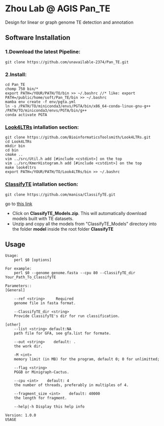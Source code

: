 # Zhou Lab @ AGIS Pan_TE 
Design for linear or graph genome TE detection and annotation

## Software Installation 

### 1.Download the latest Pipeline:

    git clone https://github.com/unavailable-2374/Pan_TE.git

### 2.Install:

    cd Pan_TE
    chomp 750 bin/*
    export PATH=/YOUR/PATH/TO/bin >> ~/.bashrc //* like: export PATH=/public/home/soft/Pan_TE/bin >> ~/.bashrc
    mamba env create -f env/pgta.yml
    ln -s /PATH/TO/miniconda3/envs/PGTA/bin/x86_64-conda-linux-gnu-g++ /PATH/TO/miniconda3/envs/PGTA/bin/g++
    conda activate PGTA

### [Look4LTRs](https://github.com/BioinformaticsToolsmith/Look4LTRs) intallation section:
    git clone https://github.com/BioinformaticsToolsmith/Look4LTRs.git
    cd Look4LTRs
    mkdir bin
    cd bin
    cmake ..
    vim ../src/Util.h add [#include <cstdint>] on the top
    vim ../src/KmerHistogram.h add [#include <cstdint>] on the top
    make look4ltrs
    export PATH=/YOUR/PATH/TO/Look4LTRs/bin >> ~/.bashrc

### [ClassifyTE](https://github.com/manisa/ClassifyTE/tree/master) intallation section:
    git clone https://github.com/manisa/ClassifyTE.git
go to [this link](https://drive.google.com/file/d/1CuDciG0Ru5zRBhffjQmgJdqSMQB89mfh/view?usp=sharing)
    
- Click on **ClassifyTE_Models.zip**. This will automatically download models built with TE datasets.
- Unzip and copy all the models from "ClassifyTE_Models" directory into the folder **model** inside the root folder **ClassifyTE**
 
## Usage

    Usage:
        perl $0 [options]
    
    For example:
        perl $0 --genome genome.fasta --cpu 80 --ClassifyTE_dir Your_Path_To_ClassifyTE
    
    Parameters::
    [General]
    
        --ref <string>     Required
        genome file in fasta format.
    
        --ClassifyTE_dir <string>
        Provide ClassifyTE's dir for run classification.
    
    [other]
        --list <string> default:NA
        path file for GFA, see gfa.list for formate.
    
        --out <string>    default: .
        the work dir.
    
        -M <int>    
        memory limit (in MB) for the program, default 0; 0 for unlimitted;
    
        --flag <string>
        PGGB or Minigraph-Cactus.
    
        --cpu <int>    default: 4
        the number of threads, preferably in multiples of 4.
    
        --fragment_size <int>    default: 40000
        the length for fragment.
    
        --help|-h Display this help info
    
    Version: 1.0.0
    USAGE
